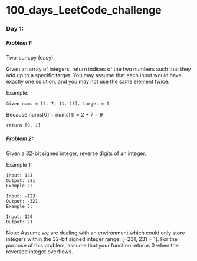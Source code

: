 # 100_days_LeetCode_challenge

### Day 1: 
##### Problem 1:
Two_sum.py (easy)

Given an array of integers, return indices of the two numbers such that they add up to a specific target.
You may assume that each input would have exactly one solution, and you may not use the same element twice.

Example:
```
Given nums = [2, 7, 11, 15], target = 9
```
Because nums[0] + nums[1] = 2 + 7 = 9

```
return [0, 1]
```

##### Problem 2:

Given a 32-bit signed integer, reverse digits of an integer.

Example 1:
```
Input: 123
Output: 321
Example 2:
```
```
Input: -123
Output: -321
Example 3:
```
```
Input: 120
Output: 21
```
Note:
Assume we are dealing with an environment which could only store integers within the 32-bit signed integer range: [−231,  231 − 1]. For the purpose of this problem, assume that your function returns 0 when the reversed integer overflows.



